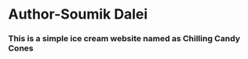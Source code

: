 <h1>Author-Soumik Dalei</h1>
<div>
  <h3>This is a simple ice cream website named as <b>Chilling Candy Cones</b></h3>
</div>
